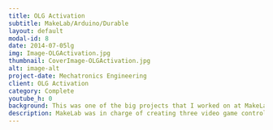 ```yaml
---
title: OLG Activation
subtitle: MakeLab/Arduino/Durable 
layout: default
modal-id: 8
date: 2014-07-05lg
img: Image-OLGActivation.jpg
thumbnail: CoverImage-OLGActivation.jpg
alt: image-alt
project-date: Mechatronics Engineering
client: OLG Activation
category: Complete
youtube_h: 0
background: This was one of the big projects that I worked on at MakeLab. OLG wanted an activation trailer that has three physical video games for the PanAm Games. The trailer traveled all over Ontario for 2 months and thousands of people experienced the game.
description: MakeLab was in charge of creating three video game controllers. The three games were Relay, Kayak, and a Hand Cycle. I started halfway through the project timeline, so I was mainly working on the sensor embedding to the physical parts and interfacing with a PC to send keyboard commands. We used various sensors such as pressure pads, Piezo sensors, reed switches and gyroscopes to make custom game controllers. Individual game controllers were connected to data acquisition boards (Arduino based boards) and sent keyboard presses to the PC as a HID device. It was a fun project and the main challenges were to create a unique solution that is intuitive and extremely durable. I never worked on a piece of publicly used technology before and I learnt a lot about engineering design choices on how to make things durable, because if there are (roughly) 5000 random people using this for a game and they are excited, I guarantee you that they will try to break it! 
---
```

